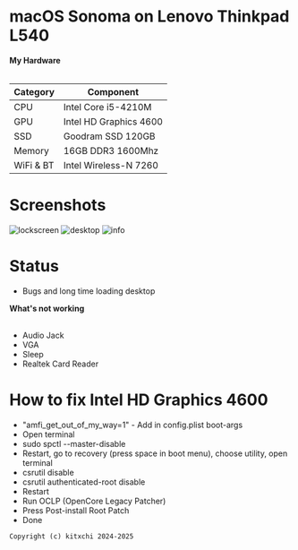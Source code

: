 # macOS Sonoma on Lenovo Thinkpad L540 



<summary><strong>My Hardware</strong></summary>
<br>

| Category  | Component                            |
| --------- | ------------------------------------ |
| CPU       | Intel Core i5-4210M                 |
| GPU       | Intel HD Graphics 4600               |
| SSD       | Goodram SSD 120GB               |
| Memory    | 16GB DDR3 1600Mhz                     |
| WiFi & BT | Intel Wireless-N 7260                |

# Screenshots

![lockscreen](https://github.com/user-attachments/assets/603027ec-6156-47be-9bae-6ca5bfd6025c)
![desktop](https://github.com/user-attachments/assets/00a9c2d5-7e94-4a61-a844-89ff0c2243e5)
![info](https://github.com/user-attachments/assets/a1c7c42e-d3d1-4ff8-8c39-1d2ef24905f2)


# Status

- Bugs and long time loading desktop
  
<summary><strong>What's not working</strong></summary>
</br>

- Audio Jack
- VGA
- Sleep
- Realtek Card Reader


# How to fix Intel HD Graphics 4600

- "amfi_get_out_of_my_way=1" - Add in config.plist boot-args
- Open terminal
- sudo spctl --master-disable
- Restart, go to recovery (press space in boot menu), choose utility, open terminal
- csrutil disable
- csrutil authenticated-root disable
- Restart
- Run OCLP (OpenCore Legacy Patcher)
- Press Post-install Root Patch
- Done



```Copyright (c) kitxchi 2024-2025```

